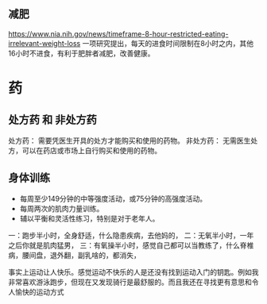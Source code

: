 
## 减肥
https://www.nia.nih.gov/news/timeframe-8-hour-restricted-eating-irrelevant-weight-loss
一项研究提出，每天的进食时间限制在8小时之内，其他16小时不进食，有利于肥胖者减肥，改善健康。


# 药
## 处方药 和 非处方药 

处方药： 需要凭医生开具的处方才能购买和使用的药物。
非处方药： 无需医生处方，可以在药店或市场上自行购买和使用的药物。

## 身体训练

- 每周至少149分钟的中等强度活动，或75分钟的高强度活动。
- 每周两次的肌肉力量训练。
- 辅以平衡和灵活性练习，特别是对于老年人。

一：跑步半小时，全身舒适，什么隐患疾病，去他妈的，
二：无氧半小时，一年之后你就是肌肉猛男，
三：有氧操半小时，感觉自己都可以当教练了，什么脊椎病，腰间盘，退外翻，副乳啥的，都消失，

事实上运动让人快乐。感觉运动不快乐的人是还没有找到运动入门的钥匙。例如我非常喜欢游泳跑步，但现在又发现骑行是最舒服的。而且我还在寻找更有意思和令人愉快的运动方式